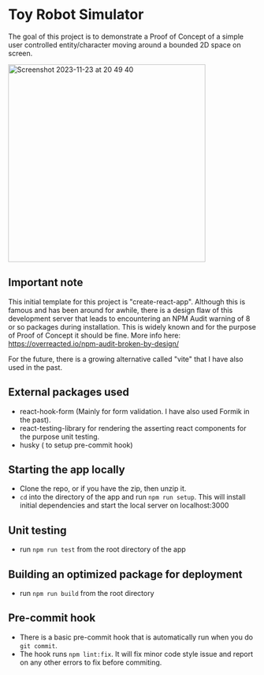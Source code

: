 # Toy Robot Simulator

The goal of this project is to demonstrate a Proof of Concept of a simple user controlled entity/character moving around a bounded 2D space on screen.

<img width="400" alt="Screenshot 2023-11-23 at 20 49 40" src="https://github.com/michaelkoswara/toyrobot/assets/3031000/1b33fcce-8ca7-4e3e-9b47-b196ec625fb6">

## Important note

This initial template for this project is "create-react-app".
Although this is famous and has been around for awhile, there is a design flaw of this development server that leads
to encountering an NPM Audit warning of 8 or so packages during installation.
This is widely known and for the purpose of Proof of Concept it should be fine. 
More info here: https://overreacted.io/npm-audit-broken-by-design/

For the future, there is a growing alternative called "vite" that I have also used in the past.

## External packages used
- react-hook-form (Mainly for form validation. I have also used Formik in the past).
- react-testing-library for rendering the asserting react components for the purpose unit testing.
- husky ( to setup pre-commit hook)

## Starting the app locally

- Clone the repo, or if you have the zip, then unzip it.
- `cd` into the directory of the app and run `npm run setup`. This will install initial dependencies and start the local server on localhost:3000

## Unit testing

- run `npm run test` from the root directory of the app

## Building an optimized package for deployment

- run `npm run build` from the root directory

## Pre-commit hook
- There is a basic pre-commit hook that is automatically run when you do `git commit`.
- The hook runs `npm lint:fix`. It will fix minor code style issue and report on any other errors to fix before commiting.

